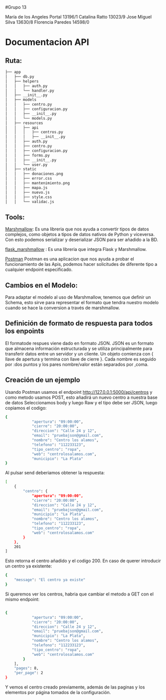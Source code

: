 #Grupo 13

María de los Angeles Portal 13196/1
Catalina Ratto 13023/9
Jose Miguel Silva 13630/8
Florencia Paredes 14598/0


# Documentacion API

## Ruta:

```bash
├── app
│   ├── db.py
│   ├── helpers
│   │   ├── auth.py
│   │   └── handler.py
│   ├── __init__.py
│   ├── models
│   │   ├── centro.py
│   │   ├── configuracion.py
│   │   ├── __init__.py
│   │   └── models.py
│   ├── resources  
│   │   ├── api
│   │   │   ├── centros.py
│   │   │   ├── __init__.py
│   │   ├── auth.py
│   │   ├── centro.py
│   │   ├── configuracion.py
│   │   ├── forms.py
│   │   ├── __init__.py
│   │   └── user.py
│   ├── static
│   │   ├── donaciones.png
│   │   ├── error.css
│   │   ├── mantenimiento.png
│   │   ├── mapa.js
│   │   ├── nuevo.js
│   │   ├── style.css
│   │   └── validac.js
```

## Tools:
 [Marshmallow](https://marshmallow.readthedocs.io/en/stable/): Es una libreria que nos ayuda a convertir tipos de datos complejos, como objetos a tipos de datos nativos de Python y viceversa.
Con esto podemos serializar y deserializar JSON para ser añadido a la BD.

 [flask_marshmallow](https://flask-marshmallow.readthedocs.io/en/latest/) : Es una libreria que integra Flask y Marshmallow.

 [Postman](https://www.postman.com/) Postman es una aplicacion que nos ayuda a probar el funcionamiento de las Apis, podemos hacer solicitudes de diferente tipo a cualquier endpoint especificado.


## Cambios en el Modelo:
Para adaptar el modelo al uso de Marshmallow, tenemos que definir un Schema, esto sirve para representar el formato que tendra nuestro modelo cuando se hace la conversion a través de marshmallow.


## Definición de formato de respuesta para todos los enpoints
El formatode respues viene dado en formato JSON.
JSON es un formato que almacena información estructurada y se utiliza principalmente para transferir datos entre un servidor y un cliente.
Un objeto comienza con { llave de apertura y termina con llave de cierre }. Cada nombre es seguido por :dos puntos y los pares nombre/valor están separados por ,coma.

## Creación de un ejemplo

Usando Postman usamos el endpoint http://127.0.0.1:5000/api/centros y como metodo usamos POST, esto añadirá un nuevo centro a nuestra base de datos
Seleccionamos body y luego Raw y el tipo debe ser JSON, luego copiamos el codigo:

```bash
{
            "apertura": "09:00:00",
            "cierre": "20:00:00",
            "direccion": "Calle 24 y 12",
            "email": "pruebajson@gmail.com",
            "nombre": "Centro los alamos",
            "telefono": "112233123",
            "tipo_centro": "ropa",
            "web": "centrolosalamos.com",
            "municipio": "La Plata"
}
```
Al pulsar send deberiamos obtener la respuesta:
```bash
[
    {
        "centro": {
            "apertura": "09:00:00",
            "cierre": "20:00:00",
            "direccion": "Calle 24 y 12",
            "email": "pruebajson@gmail.com",
            "municipio": "La Plata",
            "nombre": "Centro los alamos",
            "telefono": "112233123",
            "tipo_centro": "ropa",
            "web": "centrolosalamos.com"
        }
    },
    201
]

```

Esto retorna el centro añadido y el codigo 200.
En caso de querer introducir un centro ya existente:
```bash
{
    "message": "El centro ya existe"
}
```

Si queremos ver los centros, habria que cambiar el metodo a GET con el mismo endpoint:
```bash

{
            "apertura": "09:00:00",
            "cierre": "20:00:00",
            "direccion": "Calle 24 y 12",
            "email": "pruebajson@gmail.com",
            "municipio": "La Plata",
            "nombre": "Centro los alamos",
            "telefono": "112233123",
            "tipo_centro": "ropa",
            "web": "centrolosalamos.com"
        }
    ],
    "pages": 8,
    "per_page": 2
}
```
Y vemos el centro creado previamente, además de las paginas y los elementos por página tomados de la configuración.

